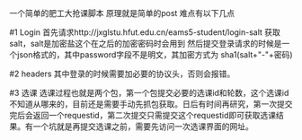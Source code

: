 一个简单的肥工大抢课脚本
原理就是简单的post
难点有以下几点


#1 Login
      首先请求http://jxglstu.hfut.edu.cn/eams5-student/login-salt 获取salt，salt是加密盐这个在之后的加密密码时会用到
      然后提交登录请求的时候是一个json格式的，其中password字段不是明文，其加密方式为 sha1(salt+"-"+密码)
      
      
#2 headers
      其中登录的时候需要加必要的协议头，否则会报错。
      
      
#3 选课
      选课过程也就是两个包，第一个包提交必要的选课id和轮数，这个选课id不知道从哪来的，目前还是需要手动先抓包获取。日后有时间再研究，第一次提交完后会返回一个requestid，第二次提交只需提交这个requestid即可获取选课结果。有一个坑就是再提交选课之前，需要先访问一次选课界面的网址。
